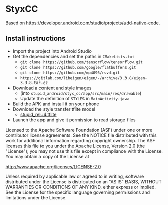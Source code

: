 StyxCC
=========

Based on https://developer.android.com/studio/projects/add-native-code.

## Install instructions


* Import the project into Android Studio
* Get the dependencies and set the paths in `CMakeLists.txt`
  * `git clone https://github.com/tensorflow/tensorflow.git`
  * `git clone https://github.com/google/flatbuffers.git` 
  * `git clone https://github.com/mp4096/rsvd.git`
  * `https://gitlab.com/libeigen/eigen/-/archive/3.3.8/eigen-3.3.8.tar.gz`
* Download a content and style images
  * (into `stupid_android/styx_cc/app/src/main/res/drawable`)
  * Update the definition of `STYLES` in `MainActivity.java`
* Build the APK and install it on your phone
* Download the style transfer tflite model
  * [stupid_relu4.tflite](https://drive.google.com/drive/u/0/folders/1GWfb4EcM7-WFKCCM7ZHlimE_J6bS4ExW)
* Launch the app and give it permission to read storage files


Licensed to the Apache Software Foundation (ASF) under one or more contributor
license agreements.  See the NOTICE file distributed with this work for
additional information regarding copyright ownership.  The ASF licenses this
file to you under the Apache License, Version 2.0 (the "License"); you may not
use this file except in compliance with the License.  You may obtain a copy of
the License at

  http://www.apache.org/licenses/LICENSE-2.0

Unless required by applicable law or agreed to in writing, software
distributed under the License is distributed on an "AS IS" BASIS, WITHOUT
WARRANTIES OR CONDITIONS OF ANY KIND, either express or implied.  See the
License for the specific language governing permissions and limitations under
the License.

